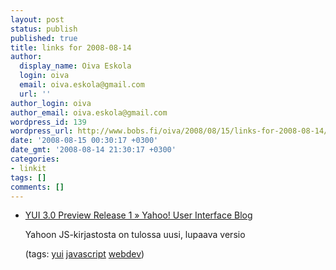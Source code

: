 ```yaml
---
layout: post
status: publish
published: true
title: links for 2008-08-14
author:
  display_name: Oiva Eskola
  login: oiva
  email: oiva.eskola@gmail.com
  url: ''
author_login: oiva
author_email: oiva.eskola@gmail.com
wordpress_id: 139
wordpress_url: http://www.bobs.fi/oiva/2008/08/15/links-for-2008-08-14/
date: '2008-08-15 00:30:17 +0300'
date_gmt: '2008-08-14 21:30:17 +0300'
categories:
- linkit
tags: []
comments: []
---
```

<ul class="delicious">
<li>
<div class="delicious-link"><a href="http://yuiblog.com/blog/2008/08/13/yui3pr1/">YUI 3.0 Preview Release 1 &raquo; Yahoo! User Interface Blog</a></div></p>
<div class="delicious-extended">Yahoon JS-kirjastosta on tulossa uusi, lupaava versio</div></p>
<div class="delicious-tags">(tags: <a href="http://delicious.com/oiva/yui">yui</a> <a href="http://delicious.com/oiva/javascript">javascript</a> <a href="http://delicious.com/oiva/webdev">webdev</a>)</div><br />
            </li></ul></p>
